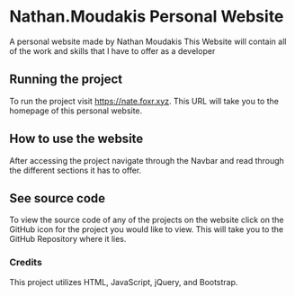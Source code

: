 # Nathan.Moudakis Personal Website

A personal website made by Nathan Moudakis
This Website will contain all of the work and skills that I have to offer as a developer

## Running the project

To run the project visit https://nate.foxr.xyz. This URL will take you to the homepage of this personal website.

## How to use the website

After accessing the project navigate through the Navbar and read through the different sections it has to offer.

## See source code

To view the source code of any of the projects on the website click on the GitHub icon for the project you would like to view.
This will take you to the GitHub Repository where it lies.

### Credits

This project utilizes HTML, JavaScript, jQuery, and Bootstrap. 
